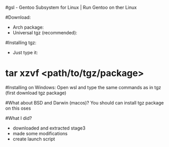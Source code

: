 #gsl - Gentoo Subsystem for Linux | Run Gentoo on ther Linux

#Download:
  - Arch package:
  - Universal tgz (recommended):

#Installing tgz:
  - Just type it:
# tar xzvf <path/to/tgz/package>

#Installing on Windows:
Open wsl and type the same commands as in tgz (first download tgz package)

#What about BSD and Darwin (macos)?
You should can install tgz package on this oses

#What I did?
  - downloaded and extracted stage3
  - made some modifications
  - create launch script
